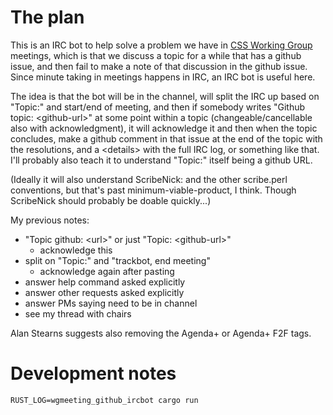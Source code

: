 # The plan

This is an IRC bot to help solve a problem we have in [CSS Working
Group](https://wiki.csswg.org/) meetings, which is that we discuss a
topic for a while that has a github issue, and then fail to make a note
of that discussion in the github issue.  Since minute taking in meetings
happens in IRC, an IRC bot is useful here.

The idea is that the bot will be in the channel, will split the IRC up
based on "Topic:" and start/end of meeting, and then if somebody writes
"Github topic: &lt;github-url>" at some point within a topic
(changeable/cancellable also with acknowledgment), it will acknowledge
it and then when the topic concludes, make a github comment in that
issue at the end of the topic with the resolutions, and a &lt;details>
with the full IRC log, or something like that.  I'll probably also teach
it to understand "Topic:" itself being a github URL.

(Ideally it will also understand ScribeNick: and the other
scribe.perl conventions, but that's past minimum-viable-product, I
think.   Though ScribeNick should probably be doable quickly...)

My previous notes:
* "Topic github: &lt;url>" or just "Topic: &lt;github-url>"
    * acknowledge this
* split on "Topic:" and "trackbot, end meeting"
    * acknowledge again after pasting
* answer help command asked explicitly
* answer other requests asked explicitly
* answer PMs saying need to be in channel
* see my thread with chairs

Alan Stearns suggests also removing the Agenda+ or Agenda+ F2F tags.


# Development notes

    RUST_LOG=wgmeeting_github_ircbot cargo run
